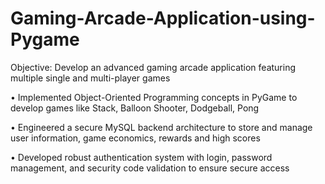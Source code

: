 # Gaming-Arcade-Application-using-Pygame

Objective: Develop an advanced gaming arcade application featuring multiple single and multi-player games

• Implemented Object-Oriented Programming concepts in PyGame to develop games like Stack, Balloon Shooter, Dodgeball, Pong

• Engineered a secure MySQL backend architecture to store and manage user information, game economics, rewards and high scores

• Developed robust authentication system with login, password management, and security code validation to ensure secure access
